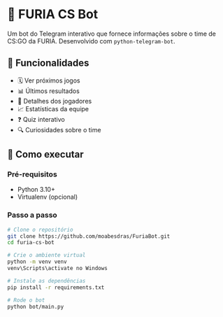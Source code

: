 # 🤖 FURIA CS Bot

Um bot do Telegram interativo que fornece informações sobre o time de CS:GO da FURIA. Desenvolvido com `python-telegram-bot`.

## 📌 Funcionalidades

- 🗓️ Ver próximos jogos
- 📊 Últimos resultados
- 👥 Detalhes dos jogadores
- 📈 Estatísticas da equipe
- ❓ Quiz interativo
- 🔍 Curiosidades sobre o time

## 🚀 Como executar

### Pré-requisitos

- Python 3.10+
- Virtualenv (opcional)

### Passo a passo

```bash
# Clone o repositório
git clone https://github.com/moabesdras/FuriaBot.git
cd furia-cs-bot

# Crie o ambiente virtual
python -m venv venv
venv\Scripts\activate no Windows

# Instale as dependências
pip install -r requirements.txt

# Rode o bot
python bot/main.py
